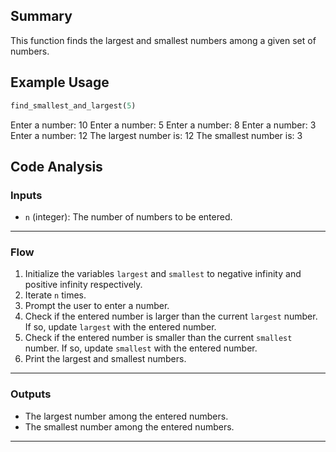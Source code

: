 ## Summary
This function finds the largest and smallest numbers among a given set of numbers.

## Example Usage
```python
find_smallest_and_largest(5)
```
Enter a number: 10
Enter a number: 5
Enter a number: 8
Enter a number: 3
Enter a number: 12
The largest number is: 12
The smallest number is: 3

## Code Analysis
### Inputs
- `n` (integer): The number of numbers to be entered.
___
### Flow
1. Initialize the variables `largest` and `smallest` to negative infinity and positive infinity respectively.
2. Iterate `n` times.
3. Prompt the user to enter a number.
4. Check if the entered number is larger than the current `largest` number. If so, update `largest` with the entered number.
5. Check if the entered number is smaller than the current `smallest` number. If so, update `smallest` with the entered number.
6. Print the largest and smallest numbers.
___
### Outputs
- The largest number among the entered numbers.
- The smallest number among the entered numbers.
___
